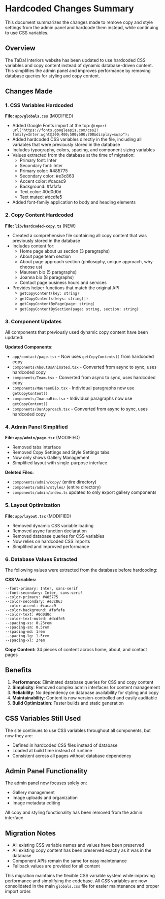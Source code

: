 # Hardcoded Changes Summary

This document summarizes the changes made to remove copy and style settings from the admin panel and hardcode them instead, while continuing to use CSS variables.

## Overview

The TaDa! Interiors website has been updated to use hardcoded CSS variables and copy content instead of dynamic database-driven content. This simplifies the admin panel and improves performance by removing database queries for styling and copy content.

## Changes Made

### 1. CSS Variables Hardcoded

**File: `app/globals.css`** (MODIFIED)
- Added Google Fonts import at the top: `@import url("https://fonts.googleapis.com/css2?family=Inter:wght@300;400;500;600;700&display=swap");`
- Added hardcoded CSS variables directly in the file, including all variables that were previously stored in the database
- Includes typography, colors, spacing, and component sizing variables
- Values extracted from the database at the time of migration:
  - Primary font: Inter
  - Secondary font: Inter  
  - Primary color: #485775
  - Secondary color: #e3c863
  - Accent color: #cacac9
  - Background: #fafafa
  - Text color: #0d0d0d
  - Text muted: #dcdfe5
- Added font-family application to body and heading elements

### 2. Copy Content Hardcoded

**File: `lib/hardcoded-copy.ts`** (NEW)
- Created a comprehensive file containing all copy content that was previously stored in the database
- Includes content for:
  - Home page about us section (3 paragraphs)
  - About page team section
  - About page approach section (philosophy, unique approach, why choose us)
  - Maureen bio (5 paragraphs)
  - Joanna bio (8 paragraphs)
  - Contact page business hours and services
- Provides helper functions that match the original API:
  - `getCopyContent(key: string)`
  - `getCopyContents(keys: string[])`
  - `getCopyContentByPage(page: string)`
  - `getCopyContentBySection(page: string, section: string)`

### 3. Component Updates

All components that previously used dynamic copy content have been updated:

**Updated Components:**
- `app/contact/page.tsx` - Now uses `getCopyContents()` from hardcoded copy
- `components/AboutUsAnimated.tsx` - Converted from async to sync, uses hardcoded copy
- `components/Team.tsx` - Converted from async to sync, uses hardcoded copy
- `components/MaureenBio.tsx` - Individual paragraphs now use `getCopyContent()`
- `components/JoannaBio.tsx` - Individual paragraphs now use `getCopyContent()`
- `components/OurApproach.tsx` - Converted from async to sync, uses hardcoded copy

### 4. Admin Panel Simplified

**File: `app/admin/page.tsx`** (MODIFIED)
- Removed tabs interface
- Removed Copy Settings and Style Settings tabs
- Now only shows Gallery Management
- Simplified layout with single-purpose interface

**Deleted Files:**
- `components/admin/copy/` (entire directory)
- `components/admin/styles/` (entire directory)
- `components/admin/index.ts` updated to only export gallery components

### 5. Layout Optimization

**File: `app/layout.tsx`** (MODIFIED)
- Removed dynamic CSS variable loading
- Removed async function declaration
- Removed database queries for CSS variables
- Now relies on hardcoded CSS imports
- Simplified and improved performance

### 6. Database Values Extracted

The following values were extracted from the database before hardcoding:

**CSS Variables:**
```
--font-primary: Inter, sans-serif
--font-secondary: Inter, sans-serif
--color-primary: #485775
--color-secondary: #e3c863
--color-accent: #cacac9
--color-background: #fafafa
--color-text: #0d0d0d
--color-text-muted: #dcdfe5
--spacing-xs: 0.25rem
--spacing-sm: 0.5rem
--spacing-md: 1rem
--spacing-lg: 1.5rem
--spacing-xl: 2rem
```

**Copy Content:** 34 pieces of content across home, about, and contact pages

## Benefits

1. **Performance**: Eliminated database queries for CSS and copy content
2. **Simplicity**: Removed complex admin interfaces for content management
3. **Reliability**: No dependency on database availability for styling and copy
4. **Maintainability**: Content is now version-controlled and easily auditable
5. **Build Optimization**: Faster builds and static generation

## CSS Variables Still Used

The site continues to use CSS variables throughout all components, but now they are:
- Defined in hardcoded CSS files instead of database
- Loaded at build time instead of runtime
- Consistent across all pages without database dependency

## Admin Panel Functionality

The admin panel now focuses solely on:
- Gallery management
- Image uploads and organization
- Image metadata editing

All copy and styling functionality has been removed from the admin interface.

## Migration Notes

- All existing CSS variable names and values have been preserved
- All existing copy content has been preserved exactly as it was in the database
- Component APIs remain the same for easy maintenance
- Fallback values are provided for all content

This migration maintains the flexible CSS variable system while improving performance and simplifying the codebase. All CSS variables are now consolidated in the main `globals.css` file for easier maintenance and proper import order.